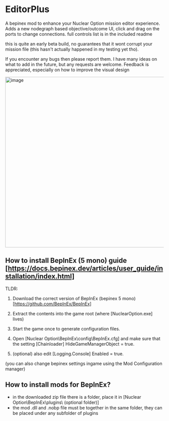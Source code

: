 # EditorPlus

A bepinex mod to enhance your Nuclear Option mission editor experience. Adds a new nodegraph based objective/outcome UI, click and drag on the ports to change connections. full controls list is in the included readme

this is quite an early beta build, no guarantees that it wont corrupt your mission file (this hasn't actually happened in my testing yet tho). 

If you encounter any bugs then please report them.
I have many ideas on what to add in the future, but any requests are welcome.
Feedback is appreciated, especially on how to improve the visual design 

<img width="960" height="540" alt="image" src="https://github.com/user-attachments/assets/6489d11f-7bdb-4868-85cf-6edbeec75d87" />


## How to install BepInEx (5 mono) guide [https://docs.bepinex.dev/articles/user_guide/installation/index.html]

TLDR:
1. Download the correct version of BepInEx (bepinex 5 mono) [https://github.com/BepInEx/BepInEx]
2. Extract the contents into the game root (where [NuclearOption.exe] lives)
3. Start the game once to generate configuration files.
4. Open [Nuclear Option\BepInEx\config\BepInEx.cfg] and make sure that the setting 
   [Chainloader]
   HideGameManagerObject = true.

5. (optional) also edit 
   [Logging.Console]
   Enabled = true.

(you can also change bepinex settings ingame using the Mod Configuration manager)


## How to install mods for BepInEx?

- in the downloaded zip file there is a folder, place it in [Nuclear Option\BepInEx\plugins\ (optional folder)]
- the mod .dll and .nobp file must be together in the same folder, they can be placed under any subfolder of plugins
